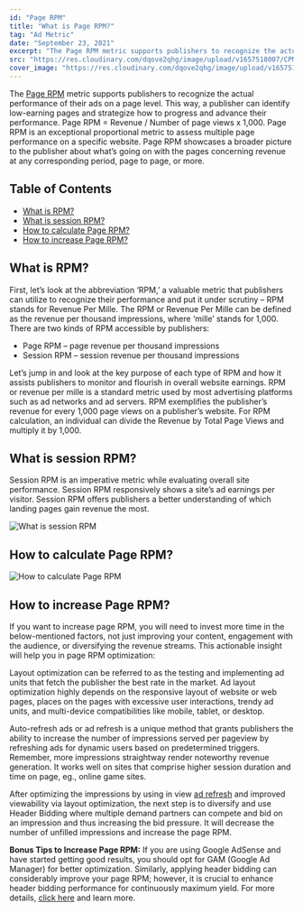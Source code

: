 ```yaml
---
id: "Page RPM"
title: "What is Page RPM?"
tag: "Ad Metric"
date: "September 23, 2021"
excerpt: "The Page RPM metric supports publishers to recognize the actual performance of their ads on a page level. This way, a publisher can identify low-earning pages and..."
src: "https://res.cloudinary.com/dqove2qhg/image/upload/v1657518007/CPM%20Calculators/Frame_3_4_jn2t27.svg"
cover_image: "https://res.cloudinary.com/dqove2qhg/image/upload/v1657518007/CPM%20Calculators/Frame_3_4_jn2t27.svg"
---
```


The [Page RPM](https://support.google.com/adsense/answer/112030?hl=en) metric supports publishers to recognize the actual performance of their ads on a page level. This way, a publisher can identify low-earning pages and strategize how to progress and advance their performance. Page RPM = Revenue / Number of page views x 1,000. Page RPM is an exceptional proportional metric to assess multiple page performance on a specific website. Page RPM showcases a broader picture to the publisher about what’s going on with the pages concerning revenue at any corresponding period, page to page, or more.

## Table of Contents

- [What is RPM?](#what-is-rpm)
- [What is session RPM?](#what-is-session-rpm)
- [How to calculate Page RPM?](#how-to-calculate-page-rpm)
- [How to increase Page RPM?](#how-to-increase-page-rpm)

## What is RPM?

First, let’s look at the abbreviation ‘RPM,’ a valuable metric that publishers can utilize to recognize their performance and put it under scrutiny – RPM stands for Revenue Per Mille. The RPM or Revenue Per Mille can be defined as the revenue per thousand impressions, where ‘mille’ stands for 1,000. There are two kinds of RPM accessible by publishers:

- Page RPM – page revenue per thousand impressions
- Session RPM – session revenue per thousand impressions

Let’s jump in and look at the key purpose of each type of RPM and how it assists publishers to monitor and flourish in overall website earnings. RPM or revenue per mille is a standard metric used by most advertising platforms such as ad networks and ad servers. RPM exemplifies the publisher’s revenue for every 1,000 page views on a publisher’s website. For RPM calculation, an individual can divide the Revenue by Total Page Views and multiply it by 1,000.

## What is session RPM?

Session RPM is an imperative metric while evaluating overall site performance. Session RPM responsively shows a site’s ad earnings per visitor. Session RPM offers publishers a better understanding of which landing pages gain revenue the most.

![What is session RPM](https://res.cloudinary.com/dqove2qhg/image/upload/v1657092282/CPM%20Calculators/RPM-1-1024x362_wfvxvi.jpg)

## How to calculate Page RPM?

![How to calculate Page RPM](https://res.cloudinary.com/dqove2qhg/image/upload/v1657092280/CPM%20Calculators/RPM-2-1024x359_s6nxnp.jpg)

## How to increase Page RPM?

If you want to increase page RPM, you will need to invest more time in the below-mentioned factors, not just improving your content, engagement with the audience, or diversifying the revenue streams. This actionable insight will help you in page RPM optimization:

Layout optimization can be referred to as the testing and implementing ad units that fetch the publisher the best rate in the market. Ad layout optimization highly depends on the responsive layout of website or web pages, places on the pages with excessive user interactions, trendy ad units, and multi-device compatibilities like mobile, tablet, or desktop.

Auto-refresh ads or ad refresh is a unique method that grants publishers the ability to increase the number of impressions served per pageview by refreshing ads for dynamic users based on predetermined triggers. Remember, more impressions straightway render noteworthy revenue generation. It works well on sites that comprise higher session duration and time on page, eg., online game sites.

After optimizing the impressions by using in view [ad refresh](https://www.adsparc.com/publishers/header-bidding/) and improved viewability via layout optimization, the next step is to diversify and use Header Bidding where multiple demand partners can compete and bid on an impression and thus increasing the bid pressure. It will decrease the number of unfilled impressions and increase the page RPM.

**Bonus Tips to Increase Page RPM:** If you are using Google AdSense and have started getting good results, you should opt for GAM (Google Ad Manager) for better optimization. Similarly, applying header bidding can considerably improve your page RPM; however, it is crucial to enhance header bidding performance for continuously maximum yield. For more details, [click here](https://www.adsparc.com/key-ad-metrics-simplified-for-dummies/) and learn more.
